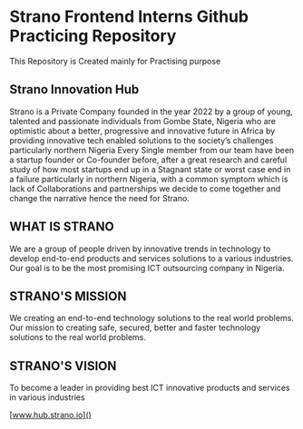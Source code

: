 # Strano Frontend Interns Github Practicing Repository
This Repository is Created mainly for Practising purpose 
## Strano Innovation Hub
Strano is a Private Company founded in the year 2022 by a group of young, talented and passionate individuals from Gombe State, Nigeria who are optimistic about a better, progressive and innovative future in Africa by providing innovative tech enabled solutions to the society’s challenges particularly northern Nigeria Every Single member from our team have been a startup founder or Co-founder before, after a great research and careful study of how most startups end up in a Stagnant state or worst case end in a failure particularly in northern Nigeria, with a common symptom which is lack of Collaborations and partnerships we decide to come together and change the narrative hence the need for Strano.
## WHAT IS STRANO
We are a group of people driven by innovative trends in technology to develop end-to-end products and services solutions to a various industries. Our goal is to be the most promising ICT outsourcing company in Nigeria.
## STRANO'S MISSION
We creating an end-to-end technology solutions to the real world problems.
Our mission to creating safe, secured, better and faster technology solutions to the real world problems.
## STRANO'S VISION
To become a leader in providing best ICT innovative products and services in various industries

[www.hub.strano.io]()
